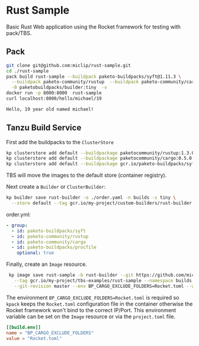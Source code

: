 # Rust Sample

Basic Rust Web application using the Rocket framework for testing with pack/TBS.

## Pack 

```sh
git clone git@github.com:miclip/rust-sample.git
cd ./rust-sample
pack build rust-sample --buildpack paketo-buildpacks/syft@1.11.3 \
  --buildpack paketo-community/rustup  --buildpack paketo-community/cargo \
  -B paketobuildpacks/builder:tiny  -v
docker run -p 8000:8000  rust-sample
curl localhost:8000/hello/michael/19

Hello, 19 year old named michael!
```

## Tanzu Build Service

First add the buildpacks to the `ClusterStore` 

```sh
kp clusterstore add default --buildpackage paketocommunity/rustup:1.3.0
kp clusterstore add default --buildpackage paketocommunity/cargo:0.5.0
kp clusterstore add default --buildpackage gcr.io/paketo-buildpacks/syft:1.11.3
```

TBS will move the images to the default store (container registry). 

Next create a `Builder` or `ClusterBuilder`:

```sh
kp builder save rust-builder -o ./order.yaml -n builds -s tiny \
  --store default --tag gcr.io/my-project/custom-builders/rust-builder
```

order.yml: 

```yaml
- group: 
  - id: paketo-buildpacks/syft
  - id: paketo-community/rustup
  - id: paketo-community/cargo
  - id: paketo-buildpacks/procfile
    optional: true
```

Finally, create an `Image` resource. 

```sh
 kp image save rust-sample -b rust-builder --git https://github.com/miclip/rust-sample \
   --tag gcr.io/my-project/tbs-examples/rust-sample --namespace builds \
   --git-revision master --env BP_CARGO_EXCLUDE_FOLDERS=Rocket.toml --wait
```

The environment `BP_CARGO_EXCLUDE_FOLDERS=Rocket.toml` is required so `kpack` keeps the `Rocket.toml` configuration file in the container otherwise the Rocket framework won't bind to the correct IP/Port. This environment variable can be set on the `Image` resource or via the `project.toml` file. 

```toml
[[build.env]]
name = "BP_CARGO_EXCLUDE_FOLDERS"
value = "Rocket.toml"
```

